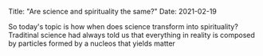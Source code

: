 Title: "Are science and spirituality the same?"
Date: 2021-02-19

So today's topic is how when does science transform into spirituality?
Traditinal science had always told us that everything in reality is composed by particles formed by a nucleos that yields matter
